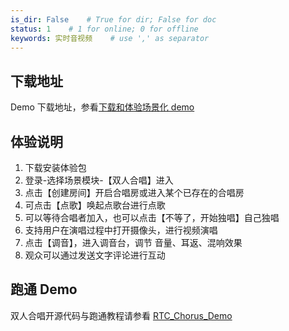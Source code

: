 ```yaml
---
is_dir: False    # True for dir; False for doc
status: 1    # 1 for online; 0 for offline
keywords: 实时音视频    # use ',' as separator
---
```


## 下载地址

Demo 下载地址，参看[下载和体验场景化 demo](1163794#下载和体验场景化-demo)

## 体验说明

1. 下载安装体验包
2. 登录-选择场景模块-【双人合唱】进入
3. 点击【创建房间】开启合唱房或进入某个已存在的合唱房
4. 可点击【点歌】唤起点歌台进行点歌
5. 可以等待合唱者加入，也可以点击【不等了，开始独唱】自己独唱
6. 支持用户在演唱过程中打开摄像头，进行视频演唱
7. 点击【调音】，进入调音台，调节 音量、耳返、混响效果
8. 观众可以通过发送文字评论进行互动

## 跑通 Demo

双人合唱开源代码与跑通教程请参看 [RTC_Chorus_Demo](https://github.com/volcengine/RTC_Chorus_Demo)
